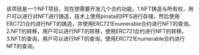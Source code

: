 该项目是一个NFT项目，现在想需要开发几个合约功能。1.NFT铸造与所有权，用户可以进行对NFT进行铸造，技术上使用pinata的IPFS进行存储，然后使用ERC721合约进行NFT的铸造，并使用ERC721Enumerable合约进行NFT的查询。2.NFT的转移，用户可以进行NFT的转移，使用ERC721合约进行NFT的转移。3.NFT的查询，用户可以进行NFT的查询，使用ERC721Enumerable合约进行NFT的查询。